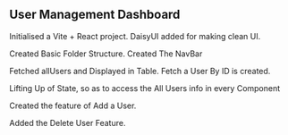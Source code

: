 ## User Management Dashboard
  Initialised a Vite + React project.
  DaisyUI added for making clean UI.

  Created Basic Folder Structure.
  Created The NavBar

  Fetched allUsers and Displayed in Table.
  Fetch a User By ID is created.

  Lifting Up of State, so as to access the All Users info in every Component

  Created the feature of Add a User.

  Added the Delete User Feature.